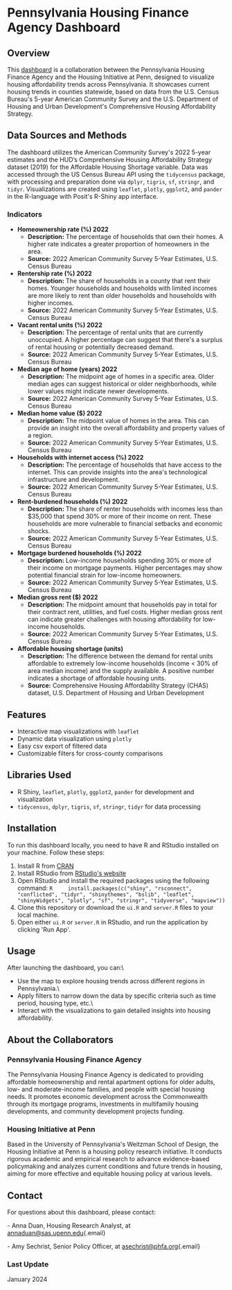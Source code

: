 # Pennsylvania Housing Finance Agency Dashboard


## Overview

This [dashboard](https://housinginitiative.shinyapps.io/PHFA_Housing_Dashboard/) is a collaboration between the Pennsylvania Housing Finance Agency and the Housing Initiative at Penn, designed to visualize housing affordability trends across Pennsylvania. It showcases current housing trends in counties statewide, based on data from the U.S. Census Bureau's 5-year American Community Survey and the U.S. Department of Housing and Urban Development's Comprehensive Housing Affordability Strategy.

## Data Sources and Methods

The dashboard utilizes the American Community Survey's 2022 5-year estimates and the HUD’s Comprehensive Housing Affordability Strategy dataset (2019) for the Affordable Housing Shortage variable. Data was accessed through the US Census Bureau API using the `tidycensus` package, with processing and preparation done via `dplyr`, `tigris`, `sf`, `stringr`, and `tidyr`. Visualizations are created using `leaflet`, `plotly`, `ggplot2`, and `pander` in the R-language with Posit's R-Shiny app interface.

### Indicators

-   **Homeownership rate (%) 2022**
    -   **Description:** The percentage of households that own their homes. A higher rate indicates a greater proportion of homeowners in the area.
    -   **Source:** 2022 American Community Survey 5-Year Estimates, U.S. Census Bureau
-   **Rentership rate (%) 2022**
    -   **Description:** The share of households in a county that rent their homes. Younger households and households with limited incomes are more likely to rent than older households and households with higher incomes.
    -   **Source:** 2022 American Community Survey 5-Year Estimates, U.S. Census Bureau
-   **Vacant rental units (%) 2022**
    -   **Description:** The percentage of rental units that are currently unoccupied. A higher percentage can suggest that there's a surplus of rental housing or potentially decreased demand.
    -   **Source:** 2022 American Community Survey 5-Year Estimates, U.S. Census Bureau
-   **Median age of home (years) 2022**
    -   **Description:** The midpoint age of homes in a specific area. Older median ages can suggest historical or older neighborhoods, while lower values might indicate newer developments.
    -   **Source:** 2022 American Community Survey 5-Year Estimates, U.S. Census Bureau
-   **Median home value (\$) 2022**
    -   **Description:** The midpoint value of homes in the area. This can provide an insight into the overall affordability and property values of a region.
    -   **Source:** 2022 American Community Survey 5-Year Estimates, U.S. Census Bureau
-   **Households with internet access (%) 2022**
    -   **Description:** The percentage of households that have access to the internet. This can provide insights into the area's technological infrastructure and development.
    -   **Source:** 2022 American Community Survey 5-Year Estimates, U.S. Census Bureau
-   **Rent-burdened households (%) 2022**
    -   **Description:** The share of renter households with incomes less than \$35,000 that spend 30% or more of their income on rent. These households are more vulnerable to financial setbacks and economic shocks.
    -   **Source:** 2022 American Community Survey 5-Year Estimates, U.S. Census Bureau
-   **Mortgage burdened households (%) 2022**
    -   **Description:** Low-income households spending 30% or more of their income on mortgage payments. Higher percentages may show potential financial strain for low-income homeowners.
    -   **Source:** 2022 American Community Survey 5-Year Estimates, U.S. Census Bureau
-   **Median gross rent (\$) 2022**
    -   **Description:** The midpoint amount that households pay in total for their contract rent, utilities, and fuel costs. Higher median gross rent can indicate greater challenges with housing affordability for low-income households.
    -   **Source:** 2022 American Community Survey 5-Year Estimates, U.S. Census Bureau
-   **Affordable housing shortage (units)**
    -   **Description:** The difference between the demand for rental units affordable to extremely low-income households (income \< 30% of area median income) and the supply available. A positive number indicates a shortage of affordable housing units.
    -   **Source:** Comprehensive Housing Affordability Strategy (CHAS) dataset, U.S. Department of Housing and Urban Development

## Features

-   Interactive map visualizations with `leaflet`
-   Dynamic data visualization using `plotly`
-   Easy csv export of filtered data
-   Customizable filters for cross-county comparisons

## Libraries Used

-   R Shiny, `leaflet`, `plotly`, `ggplot2`, `pander` for development and visualization
-   `tidycensus`, `dplyr`, `tigris`, `sf`, `stringr`, `tidyr` for data processing

## Installation

To run this dashboard locally, you need to have R and RStudio installed on your machine. Follow these steps:

1.  Install R from [CRAN](https://cran.r-project.org/)
2.  Install RStudio from [RStudio's website](https://www.rstudio.com/products/rstudio/download/)
3.  Open RStudio and install the required packages using the following command: `R     install.packages(c("shiny", "rsconnect", "conflicted", "tidyr", "shinythemes", "bslib", "leaflet", "shinyWidgets", "plotly", "sf", "stringr", "tidyverse", "mapview"))`
4.  Clone this repository or download the `ui.R` and `server.R` files to your local machine.
5.  Open either `ui.R` or `server.R` in RStudio, and run the application by clicking 'Run App'.

## Usage

After launching the dashboard, you can:\
- Use the map to explore housing trends across different regions in Pennsylvania.\
- Apply filters to narrow down the data by specific criteria such as time period, housing type, etc.\
- Interact with the visualizations to gain detailed insights into housing affordability.

## About the Collaborators

### Pennsylvania Housing Finance Agency

The Pennsylvania Housing Finance Agency is dedicated to providing affordable homeownership and rental apartment options for older adults, low- and moderate-income families, and people with special housing needs. It promotes economic development across the Commonwealth through its mortgage programs, investments in multifamily housing developments, and community development projects funding.

### Housing Initiative at Penn

Based in the University of Pennsylvania's Weitzman School of Design, the Housing Initiative at Penn is a housing policy research initiative. It conducts rigorous academic and empirical research to advance evidence-based policymaking and analyzes current conditions and future trends in housing, aiming for more effective and equitable housing policy at various levels.


## Contact

For questions about this dashboard, please contact:

\- Anna Duan, Housing Research Analyst, at [annaduan\@sas.upenn.edu](mailto:annaduan@sas.upenn.edu){.email}

\- Amy Sechrist, Senior Policy Officer, at [asechrist\@phfa.org](mailto:asechrist@phfa.org){.email}


### Last Update  
January 2024
